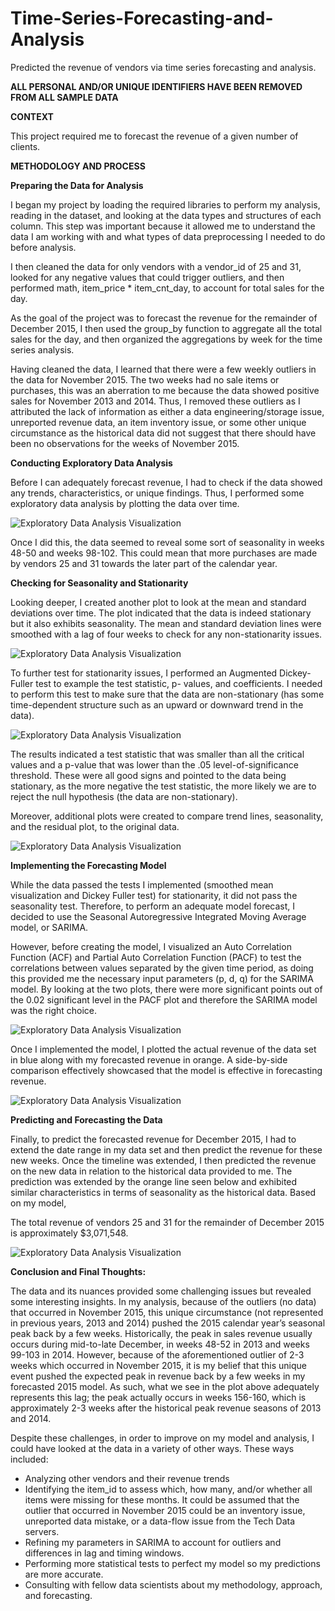 # Time-Series-Forecasting-and-Analysis
Predicted the revenue of vendors via time series forecasting and analysis.

**ALL PERSONAL AND/OR UNIQUE IDENTIFIERS HAVE BEEN REMOVED FROM ALL SAMPLE DATA**  

**CONTEXT**

This project required me to forecast the revenue of a given number of clients. 

**METHODOLOGY AND PROCESS**

**Preparing the Data for Analysis**

I began my project by loading the required libraries to perform my analysis, reading in the dataset, and looking at the data types and structures of each column. This step was important because it allowed me to understand the data I am working with and what types of data preprocessing I needed to do before analysis. 

I then cleaned the data for only vendors with a vendor_id of 25 and 31, looked for any negative values that could trigger outliers, and then performed math, item_price * item_cnt_day, to account for total sales for the day. 

As the goal of the project was to forecast the revenue for the remainder of December 2015, I then used the group_by function to aggregate all the total sales for the day, and then organized the aggregations by week for the time series analysis.  

Having cleaned the data, I learned that there were a few weekly outliers in the data for November 2015. The two weeks had no sale items or purchases, this was an aberration to me because the data showed positive sales for November 2013 and 2014. Thus, I removed these outliers as I attributed the lack of information as either a data engineering/storage issue, unreported revenue data, an item inventory issue, or some other unique circumstance as the historical data did not suggest that there should have been no observations for the weeks of November 2015. 

**Conducting Exploratory Data Analysis**

Before I can adequately forecast revenue, I had to check if the data showed any trends, characteristics, or unique findings. Thus, I performed some exploratory data analysis by plotting the data over time.

![Exploratory Data Analysis Visualization](https://github.com/artwang31/Time-Series-Forecasting-and-Analysis/blob/main/1%20EDA%20Plot.png)

Once I did this, the data seemed to reveal some sort of seasonality in weeks 48-50 and weeks 98-102. This could mean that more purchases are made by vendors 25 and 31 towards the later part of the calendar year.

**Checking for Seasonality and Stationarity**

Looking deeper, I created another plot to look at the mean and standard deviations over time. The plot indicated that the data is indeed stationary but it also exhibits seasonality. The mean and standard deviation lines were smoothed with a lag of four weeks to check for any non-stationarity issues.

![Exploratory Data Analysis Visualization](https://github.com/artwang31/Time-Series-Forecasting-and-Analysis/blob/main/2%20EDA%20Mean%20SD.png)

To further test for stationarity issues, I performed an Augmented Dickey-Fuller test to example the test statistic, p- values, and coefficients. I needed to perform this test to make sure that the data are non-stationary (has some time-dependent structure such as an upward or downward trend in the data).

![Exploratory Data Analysis Visualization](https://github.com/artwang31/Time-Series-Forecasting-and-Analysis/blob/main/3%20Dickey%20Fuller.png)

The results indicated a test statistic that was smaller than all the critical values and a p-value that was lower than the .05 level-of-significance threshold. These were all good signs and pointed to the data being stationary, as the more negative the test statistic, the more likely we are to reject the null hypothesis (the data are non-stationary).

Moreover, additional plots were created to compare trend lines, seasonality, and the residual plot, to the original data.

![Exploratory Data Analysis Visualization](https://github.com/artwang31/Time-Series-Forecasting-and-Analysis/blob/main/4%20Multi%20Plots.png)

**Implementing the Forecasting Model**

While the data passed the tests I implemented (smoothed mean visualization and Dickey Fuller test) for stationarity, it did not pass the seasonality test. Therefore, to perform an adequate model forecast, I decided to use the Seasonal Autoregressive Integrated Moving Average model, or SARIMA.

However, before creating the model, I visualized an Auto Correlation Function (ACF) and Partial Auto Correlation Function (PACF) to test the correlations between values separated by the given time period, as doing this provided me the necessary input parameters (p, d, q) for the SARIMA model. By looking at the two plots, there were more significant points out of the 0.02 significant level in the PACF plot and therefore the SARIMA model was the right choice.

![Exploratory Data Analysis Visualization](https://github.com/artwang31/Time-Series-Forecasting-and-Analysis/blob/main/5%20ACF%20PACF.png)

Once I implemented the model, I plotted the actual revenue of the data set in blue along with my forecasted revenue in orange. A side-by-side comparison effectively showcased that the model is effective in forecasting revenue.

![Exploratory Data Analysis Visualization](https://github.com/artwang31/Time-Series-Forecasting-and-Analysis/blob/main/6%20Actual%20Forecast.png)

**Predicting and Forecasting the Data**

Finally, to predict the forecasted revenue for December 2015, I had to extend the date range in my data set and then predict the revenue for these new weeks. Once the timeline was extended, I then predicted the revenue on the new data in relation to the historical data provided to me. The prediction was extended by the orange line seen below and exhibited similar characteristics in terms of seasonality as the historical data. Based on my model,

The total revenue of vendors 25 and 31 for the remainder of December 2015 is approximately $3,071,548.

![Exploratory Data Analysis Visualization](https://github.com/artwang31/Time-Series-Forecasting-and-Analysis/blob/main/7%20Result.png)

**Conclusion and Final Thoughts:**

The data and its nuances provided some challenging issues but revealed some interesting insights. In my analysis, because of the outliers (no data) that occurred in November 2015, this unique circumstance (not represented in previous years, 2013 and 2014) pushed the 2015 calendar year’s seasonal peak back by a few weeks.
Historically, the peak in sales revenue usually occurs during mid-to-late December, in weeks 48-52 in 2013 and weeks 99-103 in 2014. However, because of the aforementioned outlier of 2-3 weeks which occurred in November 2015, it is my belief that this unique event pushed the expected peak in revenue back by a few weeks in my forecasted 2015 model. As such, what we see in the plot above adequately represents this lag; the peak actually occurs in weeks 156-160, which is approximately 2-3 weeks after the historical peak revenue seasons of 2013 and 2014.

Despite these challenges, in order to improve on my model and analysis, I could have looked at the data in a variety of other ways. These ways included:

- Analyzing other vendors and their revenue trends
- Identifying the item_id to assess which, how many, and/or whether all items were missing for these
months. It could be assumed that the outlier that occurred in November 2015 could be an inventory issue,
unreported data mistake, or a data-flow issue from the Tech Data servers.
- Refining my parameters in SARIMA to account for outliers and differences in lag and timing windows.
- Performing more statistical tests to perfect my model so my predictions are more accurate.
- Consulting with fellow data scientists about my methodology, approach, and forecasting.
 

  
